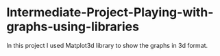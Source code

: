 # Intermediate-Project-Playing-with-graphs-using-libraries

In this project I used Matplot3d library to show the graphs in 3d format.
